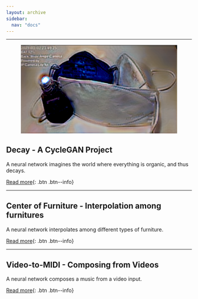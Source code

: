 ```yaml
---
layout: archive
sidebar:
  nav: "docs"
---
```


---

<figure style="height: 10%" class="align-right">
  <img src="/assets/images/2021-02-01-Decay/pandemic.PNG" alt="this is a placeholder image">
</figure>

## Decay - A CycleGAN Project

A neural network imagines the world where everything is organic, and thus decays.

[Read more](https://youngwoong-cho.github.io/Decay){: .btn .btn--info}

---

## Center of Furniture - Interpolation among furnitures
A neural network interpolates among different types of furniture.

[Read more](https://youngwoong-cho.github.io/CoF){: .btn .btn--info}

---

## Video-to-MIDI - Composing from Videos
A neural network composes a music from a video input.

[Read more](https://youngwoong-cho.github.io/ViDI){: .btn .btn--info}